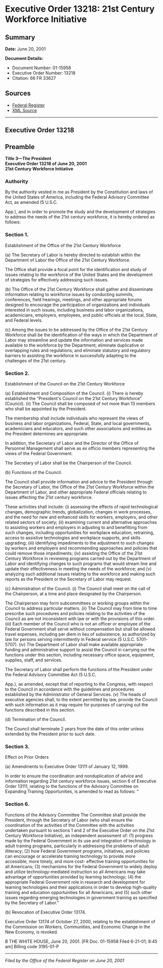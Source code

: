 # Executive Order 13218: 21st Century Workforce Initiative

## Summary

**Date:** June 20, 2001

**Document Details:**
- Document Number: 01-15958
- Executive Order Number: 13218
- Citation: 66 FR 33627

## Sources
- [Federal Register](https://www.federalregister.gov/documents/2001/06/22/01-15958/21st-century-workforce-initiative)
- [XML Source](https://www.federalregister.gov/documents/full_text/xml/2001/06/22/01-15958.xml)

---

## Executive Order 13218

## Preamble

**Title 3—The President**  
**Executive Order 13218 of June 20, 2001**  
**21st Century Workforce Initiative**

### Authority

By the authority vested in me as President by the Constitution and laws of the United States of America, including the Federal Advisory Committee Act, as amended (5 U.S.C.

App.), and in order to promote the study and the development of strategies to address the needs of the 21st century workforce, it is hereby ordered as follows:
### Section 1.

Establishment of the Office of the 21st Century Workforce

(a) The Secretary of Labor is hereby directed to establish within the Department of Labor the Office of the 21st Century Workforce.

The Office shall provide a focal point for the identification and study of issues relating to the workforce of the United States and the development of strategies for effectively addressing such issues.

(b) The Office of the 21st Century Workforce shall gather and disseminate information relating to workforce issues by conducting summits, conferences, field hearings, meetings, and other appropriate forums designed to encourage the participation of organizations and individuals interested in such issues, including business and labor organizations, academicians, employers, employees, and public officials at the local, State, and Federal levels.

(c) Among the issues to be addressed by the Office of the 21st Century Workforce shall be the identification of the ways in which the Department of Labor may streamline and update the information and services made available to the workforce by the Department; eliminate duplicative or overlapping rules and regulations; and eliminate statutory and regulatory barriers to assisting the workforce in successfully adapting to the challenges of the 21st century.
### Section 2.

Establishment of the Council on the 21st Century Workforce

(a) Establishment and Composition of the Council.
    (i) There is hereby established the “President's Council on the 21st Century Workforce” (Council).
    (ii) The Council shall be composed of not more than 13 members who shall be appointed by the President.

The membership shall include individuals who represent the views of business and labor organizations, Federal, State, and local governments, academicians and educators, and such other associations and entities as the President determines are appropriate.

In addition, the Secretary of Labor and the Director of the Office of Personnel Management shall serve as ex officio members representing the views of the Federal Government.

The Secretary of Labor shall be the Chairperson of the Council.

(b) Functions of the Council.

The Council shall provide information and advice to the President through the Secretary of Labor, the Office of the 21st Century Workforce within the Department of Labor, and other appropriate Federal officials relating to issues affecting the 21st century workforce.

These activities shall include:
    (i) assessing the effects of rapid technological changes, demographic trends, globalization, changes in work processes, and the need for new and enhanced skills for workers, employers, and other related sectors of society;
    (ii) examining current and alternative approaches to assisting workers and employers in adjusting to and benefitting from such changes, including 
opportunities for workplace education, retraining, access to assistive technologies and workplace supports, and skills upgrading;
    (iii) identifying impediments to the adjustment to such changes by workers and employers and recommending approaches and policies that could remove those impediments;
    (iv) assisting the Office of the 21st Century Workforce in reviewing programs carried out by the Department of Labor and identifying changes to such programs that would stream line and update their effectiveness in meeting the needs of the workforce; and
    (v) analyzing such additional issues relating to the workforce and making such reports as the President or the Secretary of Labor may request.

(c) Administration of the Council.
    (i) The Council shall meet on the call of the Chairperson, at a time and place designated by the Chairperson.

The Chairperson may form subcommittees or working groups within the Council to address particular matters.
    (ii) The Council may from time to time prescribe such procedures and policies relating to the activities of the Council as are not inconsistent with law or with the provisions of this order.
    (iii) Each member of the Council who is not an officer or employee of the Federal Government shall serve without compensation but shall be allowed travel expenses, including per diem in lieu of subsistence, as authorized by law for persons serving intermittently in Federal service (5 U.S.C. 5701-5707).
    (iv) The Department of Labor shall make available appropriate funding and administrative support to assist the Council in carrying out the functions under this section, including necessary office space, equipment, supplies, staff, and services.

The Secretary of Labor shall perform the functions of the President under the Federal Advisory Committee Act (5 U.S.C.

App.), as amended, except that of reporting to the Congress, with respect to the Council in accordance with the guidelines and procedures established by the Administrator of General Services.
    (v) The heads of executive agencies shall, to the extent permitted by law, provide the Council with such information as it may require for purposes of carrying out the functions described in this section.

(d) Termination of the Council.

The Council shall terminate 2 years from the date of this order unless extended by the President prior to such date.
### Section 3.

Effect on Prior Orders

(a) Amendments to Executive Order 13111 of January 12, 1999.

In order to ensure the coordination and nonduplication of advice and information regarding 21st century workforce issues, section 6 of Executive Order 13111, relating to the functions of the Advisory Committee on Expanding Training Opportunities, is amended to read as follows:
“
### Section 6.

Functions of the Advisory Committee
The Committee shall provide the President, through the Secretary of Labor (who shall ensure the coordination of the activities of the Committee with the activities undertaken pursuant to sections 1 and 2 of the Executive Order on the 21st Century Workforce Initiative), an independent assessment of:
    (1) progress made by the Federal Government in its use and integration of technology in adult training programs, particularly in addressing the problems of adult illiteracy;
    (2) how Federal Government programs, initiatives, and policies can encourage or accelerate training technology to provide more accessible, more timely, and more cost- effective training opportunities for all Americans;
    (3) mechanisms for the Federal Government to widely deploy and utilize technology-mediated instruction so all Americans may take advantage of opportunities provided by learning technology;
    (4) the appropriate Federal Government role in research and development for learning technologies and their applications in order to develop high-quality training and education opportunities for all Americans; and
    (5) such other issues regarding emerging technologies in government training as specified by the Secretary of Labor.”

(b) Revocation of Executive Order 13174.

Executive Order 13174 of October 27, 2000, relating to the establishment of the Commission on Workers, Communities, and Economic Change in the New Economy, is revoked.

B
THE WHITE HOUSE,
June 20, 2001. 
[FR Doc. 01-15958
Filed 6-21-01; 8:45 am]
Billing code 3195-01-P

---

*Filed by the Office of the Federal Register on June 20, 2001*
